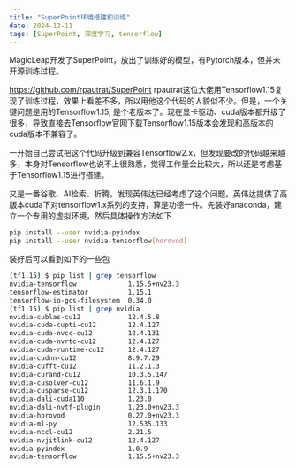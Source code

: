 ```yaml
---
title: "SuperPoint环境搭建和训练"
date: 2024-12-11
tags: [SuperPoint, 深度学习, tensorflow]
---
```


MagicLeap开发了SuperPoint，放出了训练好的模型，有Pytorch版本，但并未开源训练过程。

https://github.com/rpautrat/SuperPoint rpautrat这位大佬用Tensorflow1.15复现了训练过程，效果上看差不多，所以用他这个代码的人貌似不少。但是，一个关键问题是用的Tensorflow1.15, 是个老版本了。现在显卡驱动、cuda版本都升级了很多，导致直接去Tensorflow官网下载Tensorflow1.15版本会发现和高版本的cuda版本不兼容了。

一开始自己尝试把这个代码升级到兼容Tensorflow2.x，但发现要改的代码越来越多，本身对Tensorflow也说不上很熟悉，觉得工作量会比较大，所以还是考虑基于Tensorflow1.15进行搭建。

又是一番谷歌、AI检索、折腾，发现英伟达已经考虑了这个问题。英伟达提供了高版本cuda下对tensorflow1.x系列的支持，算是功德一件。先装好anaconda，建立一个专用的虚拟环境，然后具体操作方法如下

```bash
pip install --user nvidia-pyindex
pip install --user nvidia-tensorflow[horovod]
```
装好后可以看到如下的一些包
```bash
(tf1.15) $ pip list | grep tensorflow
nvidia-tensorflow             1.15.5+nv23.3
tensorflow-estimator          1.15.1
tensorflow-io-gcs-filesystem  0.34.0
(tf1.15) $ pip list | grep nvidia
nvidia-cublas-cu12            12.4.5.8
nvidia-cuda-cupti-cu12        12.4.127
nvidia-cuda-nvcc-cu12         12.4.131
nvidia-cuda-nvrtc-cu12        12.4.127
nvidia-cuda-runtime-cu12      12.4.127
nvidia-cudnn-cu12             8.9.7.29
nvidia-cufft-cu12             11.2.1.3
nvidia-curand-cu12            10.3.5.147
nvidia-cusolver-cu12          11.6.1.9
nvidia-cusparse-cu12          12.3.1.170
nvidia-dali-cuda110           1.23.0
nvidia-dali-nvtf-plugin       1.23.0+nv23.3
nvidia-horovod                0.27.0+nv23.3
nvidia-ml-py                  12.535.133
nvidia-nccl-cu12              2.21.5
nvidia-nvjitlink-cu12         12.4.127
nvidia-pyindex                1.0.9
nvidia-tensorflow             1.15.5+nv23.3
```


